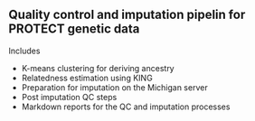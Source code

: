 ## Quality control and imputation pipelin for PROTECT genetic data

Includes

- K-means clustering for deriving ancestry
- Relatedness estimation using KING
- Preparation for imputation on the Michigan server
- Post imputation QC steps
- Markdown reports for the QC and imputation processes
